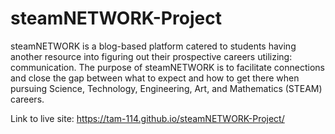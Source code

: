 # steamNETWORK-Project
 
steamNETWORK is a blog-based platform catered to students having another resource into figuring out their prospective careers utilizing: communication. The purpose of steamNETWORK is to facilitate connections and close the gap between what to expect and how to get there when pursuing Science, Technology, Engineering, Art, and Mathematics (STEAM) careers.

Link to live site: https://tam-114.github.io/steamNETWORK-Project/
